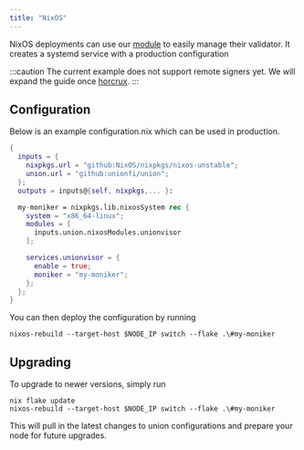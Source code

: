 ```yaml
---
title: "NixOS"
---
```


NixOS deployments can use our [module](https://github.com/unionfi/union/blob/82ad5ef76b42e76a18617a614c1cdcd41d1fbe93/unionvisor/unionvisor.nix#L68) to easily manage their validator. It creates a systemd service with a production configuration

:::caution
The current example does not support remote signers yet. We will expand the guide once [horcrux](https://github.com/strangelove-ventures/horcrux).
:::

## Configuration

Below is an example configuration.nix which can be used in production.

```nix
{
  inputs = {
    nixpkgs.url = "github:NixOS/nixpkgs/nixos-unstable";
    union.url = "github:unionfi/union";
  };
  outputs = inputs@{self, nixpkgs,... }:

  my-moniker = nixpkgs.lib.nixosSystem rec {
    system = "x86_64-linux";
    modules = [
      inputs.union.nixosModules.unionvisor
    ];

    services.unionvisor = {
      enable = true;
      moniker = "my-moniker";
    };
  };
}
```

You can then deploy the configuration by running

```
nixos-rebuild --target-host $NODE_IP switch --flake .\#my-moniker
```

## Upgrading

To upgrade to newer versions, simply run

```
nix flake update
nixos-rebuild --target-host $NODE_IP switch --flake .\#my-moniker
```

This will pull in the latest changes to union configurations and prepare your node for future upgrades.
